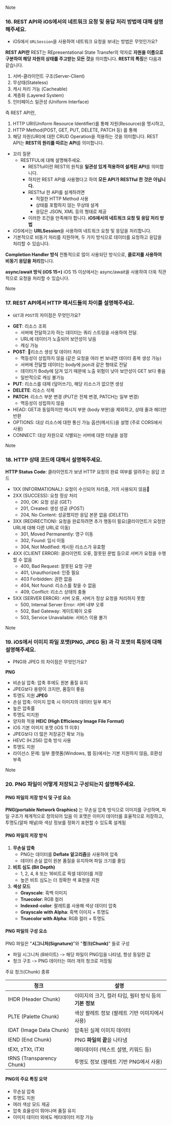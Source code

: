 > [!note]
> ### 16. REST API와 iOS에서의 네트워크 요청 및 응답 처리 방법에 대해 설명해주세요.
> - iOS에서 `URLSession`을 사용하여 네트워크 요청을 보내는 방법은 무엇인가요?

**REST API란**
REST는 REpresentational State Transfer의 약자로 **자원을 이름으로 구분하여 해당 자원의 상태를 주고받는 모든 것**을 의미합니다.
**REST의 특징**은 다음과 같습니다.
1. 서버-클라이언트 구조(Server-Client)
2. 무상태(Stateless)
3. 캐시 처리 가능 (Cacheable)
4. 계층화 (Layered System)
5. 인터페이스 일관성 (Uniform Interface)

즉 REST API란, 
1. HTTP URI(Uniform Resource Identifier)를 통해 자원(Resource)을 명시하고,
2. HTTP Method(POST, GET, PUT, DELETE, PATCH 등) 를 통해
3. 해당 자원(URI)에 대한 CRUD Operation을 적용하는 것을 의미합니다.
REST API는 **REST의 원리를 따르는 API**를 의미합니다.
- 꼬리 질문
	- RESTFUL에 대해 설명해주세요.
		- RESTful이란 REST의 원칙을 **일관성 있게 적용하여 설계된 API**를 의미합니다.
		- 하지만 REST API를 사용했다고 하여 **모든 API가  RESTful 한 것은 아닙니다.**
		- RESTful 한 API를 설계하려면 
			- 적절한 HTTP Method 사용
			- 상태를 포함하지 않는 무상태 설계
			- 응답은 JSON, XML 등의 형태로 제공
		- 이러한 조건을 만족해야 합니다.
**iOS에서의 네트워크 요청 및 응답 처리 방법**
- iOS에서는 **URLSession**을 사용하여 네트워크 요청 및 응답을 처리합니다.
- 기본적으로 비동기 처리를 지원하며, 두 가지 방식으로 데이터를 요청하고 응답을 처리할 수 있습니다.

**Completion Handler 방식**
전통적으로 많이 사용되던 방식으로, **클로저를 사용하여 비동기 응답을 처리**합니다.

**async/await 방식 (iOS 15+)**
iOS 15 이상에서는 async/await을 사용하여 더욱 직관적으로 요청을 처리할 수 있습니다.

> [!note]
> ### 17. REST API에서 HTTP 메서드들의 차이를 설명해주세요.
> - `GET`과 `POST`의 차이점은 무엇인가요?

- **GET**: 리소스 조회
	- 서버에 전달하고자 하는 데이터는 쿼리 스트링을 사용하여 전달.
	- URL에 데이터가 노출되어 보안성이 낮음
	- 캐싱 가능
- **POST**: 리소스 생성 및 데이터 처리
	- 멱등성이 성립하지 않음 (같은 요청을 여러 번 보내면 데이터 중복 생성 가능)
	- 서버에 전달할 데이터는 body에 json과 같은 형태로 전달
	- 데이터가 Body에 담겨 있기 때문에 노출 위험이 낮아 보안성이 GET 보다 좋음
	- 일반적으로 캐싱 불가능
- **PUT**: 리소스를 대체 (덮어쓰기), 해당 리소스가 없으면 생성
- **DELETE**: 리소스 삭제
- **PATCH**: 리소스 부분 변경 (PUT은 전체 변경, PATCH는 일부 변경)
	- 멱등성이 성립하지 않음
- HEAD: GET과 동일하지만 메시지 부분 (body 부분)을 제외하고, 상태 줄과 헤더만 반환
- OPTIONS: 대상 리소스에 대한 통신 가능 옵션(메서드)을 설명 (주로 CORS에서 사용)
- CONNECT: 대상 자원으로 식별되는 서버에 대한 터널을 설정

> [!note]
> ### 18. HTTP 상태 코드에 대해서 설명해주세요.

**HTTP Status Code**: 클라이언트가 보낸 HTTP 요청의 완료 여부를 알려주는 응답 코드
- 1XX (INFORMATIONAL): 요청이 수신되어 처리중, 거의 사용되지 않음
- 2XX (SUCCESS): 요청 정상 처리
	- 200, OK: 요청 성공 (GET)
	- 201, Created: 생성 성공 (POST)
	- 204, No Content: 성공했지만 응답 본문 없음 (DELETE)
- 3XX (REDIRECTION): 요청을 완료하려면 추가 행동이 필요(클라이언트가 요청한 URL에 대해 다른 URL로 이동)
	- 301, Moved Permanently: 영구 이동
	- 302, Found: 임시 이동
	- 304, Not Modified: 캐시된 리소스가 유효함
- 4XX (CLIENT ERROR): 클라이언트 오류, 잘못된 문법 등으로 서버가 요청을 수행할 수 없음
	- 400, Bad Request: 잘못된 요청 구문
	- 401, Unauthorized: 인증 필요
	- 403 Forbidden: 권한 없음
	- 404, Not found: 리소스를 찾을 수 없음
	- 409, Conflict: 리소스 상태의 충돌
- 5XX (SERVER ERROR): 서버 오류, 서버가 정상 요청을 처리하지 못함
	- 500, Internal Server Error: 서버 내부 오류
	- 502, Bad Gateway: 게이트웨이 오류
	- 503, Service Unavailable: 서비스 이용 불가

> [!note]
> ### 19. iOS에서 이미지 파일 포맷(PNG, JPEG 등) 과 각 포맷의 특징에 대해 설명해주세요.
> - PNG와 JPEG 의 차이점은 무엇인가요?

**PNG**
- 비손실 압축: 압축 후에도 원본 품질 유지
- JPEG보다 용량이 크지만, 품질이 좋음
- 투명도 지원
**JPEG**
- 손실 압축: 이미지 압축 시 이미지의 데이터 일부 제거
- 높은 압축률
- 투명도 미지원
- 양자화 적용
**HEIC (High Efficiency Image File Format)**
- iOS 기본 이미지 포맷 (iOS 11 이후)
- JPEG보다 더 많은 저장공간 확보 가능
- HEVC (H.256) 압축 방식 사용
- 투명도 지원
- 라이선스 문제: 일부 플랫폼(Windows, 웹 등)에서는 기본 지원하지 않음, 호환성 부족

> [!note]
> ### 20. PNG 파일이 어떻게 저장되고 구성되는지 설명해주세요.

#### PNG 파일의 저장 방식 및 구성 요소
**PNG(portable Network Graphics)** 는 무손실 압축 방식으로 이미지를 구성하며, 파일 구조가 체계적으로 정의되어 있음
이 포맷은 이미지 데이터를 효율적으로 저장하고, 투명도(알파 채널)와 색상 정보를 정화기 표현할 수 있도록 설계됨

#### PNG 파일의 저장 방식
1. **무손실 압축**
	- PNG는 데이터를 **Deflate 알고리즘**을 사용하여 압축
	- 데이터 손실 없이 원본 품질을 유지하며 파일 크기를 줄임
2. **비트 심도 (Bit Depth)**
	- 1, 2, 4, 8 또는 16비트로 픽셀 데이터를 저장
	- 높은 비트 심도는 더 정확한 색 표현을 지원
3. **색상 모드**
	- **Grayscale**: 흑백 이미지
	- **Truecolor**: RGB 컬러
	- **Indexed-color**: 팔레트를 사용해 색상 데이터 압축
	- **Grayscale with Alpha**: 흑백 이미지 + 투명도
	- **Truecolor with Alpha**: RGB 컬러 + 투명도
#### PNG 파일의 구성 요소
PNG 파일은 "**시그니처(Signature)**"와 "**청크(Chunk)**" 들로 구성
- 파일 시그니처 (8바이트) -> 해당 파일이 PNG임을 나타냄, 항상 동일한 값
- 청크 구조 -> PNG 데이터는 여러 개의 청크로 저장됨

주요 청크(Chunk) 종류

| 청크                        | 설명                                 |
| ------------------------- | ---------------------------------- |
| IHDR (Header Chunk)       | 이미지의 크기, 컬러 타입, 필터 방식 등의 **기본 정보** |
| PLTE (Palette Chunk)      | 색상 팔레트 정보 (팔레트 기반 이미지에서 사용)        |
| IDAT (Image Data Chunk)   | 압축된 실제 이미지 데이터                     |
| IEND (End Chunk)          | PNG **파일의 끝**을 나타냄                 |
| tEXt, zTXt, iTXt          | 메타데이터 (텍스트 설명, 키워드 등)              |
| tRNS (Transparency Chunk) | 투명도 정보 (팔레트 기반 PNG에서 사용)           |
#### PNG의 주요 특징 요약
- 무손실 압축
- 투명도 지원
- 여러 색상 모드 제공
- 압축 효율성이 뛰어나며 품질 유지
- 이미지 데이터 외에도 메타데이터 저장 가능